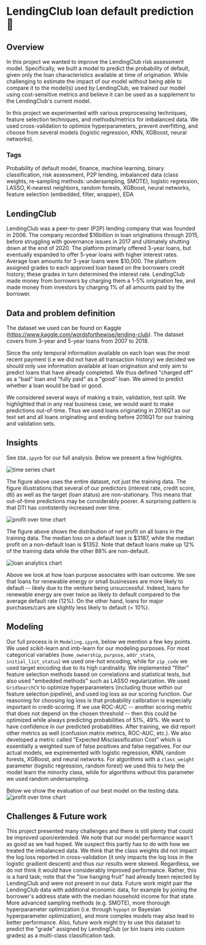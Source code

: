 # LendingClub loan default prediction 🏦

## Overview
In this project we wanted to improve the LendingClub risk assessment model. Specifically, we built a model to predict the probability of default, given only the loan characteristics available at time of origination. While challenging to estimate the impact of our model without being able to compare it to the model(s) used by LendingClub, we trained our model using cost-sensitive metrics and believe it can be used as a supplement to the LendingClub's current model. 

In this project we experimented with various preprocessing techniques, feature selection techniques, and methods/metrics for imbalanced data. We used cross-validation to optimize hyperparameters, prevent overfitting, and choose from several models (logistic regression, KNN, XGBoost, neural networks).

### Tags
Probability of default model, finance, machine learning, binary classification, risk assessment, P2P lending, imbalanced data (class weights, re-sampling methods: undersampling, SMOTE), logistic regression, LASSO, K-nearest neighbors, random forests, XGBoost, neural networks, feature selection (embedded, filter, wrapper), EDA

## LendingClub
LendingClub was a peer-to-peer (P2P) lending company that was founded in 2006. The company recorded $16billion in loan originations through 2015, before struggling with governance issues in 2017 and ultimately shutting down at the end of 2020. The platform primarly offered 3-year loans, but eventually expanded to offer 5-year loans with higher interest rates. Average loan amounts for 3-year loans were $10,000. The platform assigned grades to each approved loan based on the borrowers credit history; these grades in turn determined the interest rate. LendingClub made money from borrowers by charging them a 1-5% origination fee, and made money from investors by charging 1% of all amounts paid by the borrower.

## Data and problem definition
The dataset we used can be found on Kaggle (https://www.kaggle.com/wordsforthewise/lending-club). The dataset covers from 3-year and 5-year loans from 2007 to 2018.

Since the only temporal information available on each loan was the most recent payment (i.e we did not have all transaction history) we decided we should only use information available at loan origination and only aim to predict loans that have already completed. 
We thus defined "charged off" as a "bad" loan and "fully paid" as a "good" loan. We aimed to predict whether a loan would be bad or good.

We considered several ways of making a train, validation, test split. We highlighted that in any real business case, we would want to make predictions out-of-time. Thus we used loans originating in 2016Q1 as our test set and all loans originating and ending before 2016Q1 for our training and validation sets.

## Insights
See `EDA.ipynb` for our full analysis. Below we present a few highlights.

![time series chart]("images/time_series.png")

The figure above uses the entire dataset, not just the training data. The figure illustrations that several of our predictors (interest rate, credit score, dti) as well as the target (loan status) are non-stationary. This means that out-of-time predictions may be considerably poorer. A surprising pattern is that DTI has contistently increased over time.

![profit over time chart]("images/profit.png")

The figure above shows the distribution of net profit on all loans in the training data. The median loss on a default loan is $3187, while the median profit on a non-default loan is $1352. Note that default loans make up 12% of the training data while the other 88% are non-default.

![loan analytics chart]("images/loan_purpose.png")

Above we look at how loan purpose associates with loan outcome. We see that loans for renewable energy or small businesses are more likely to default -- likely due to the venture being unsuccessful. Indeed, loans for renewable energy are over twice as likely to default compared to the average default rate (12%). On the other hand, loans for major purchases/cars are slightly less likely to default (< 10%).

## Modeling
Our full process is in `Modeling.ipynb`, below we mention a few key points.
We used scikit-learn and imb-learn for our modeling purposes. For most categorical variables (`home_ownership`, `purpose`, `addr_state`, `initial_list_status`) we used one-hot encoding, while for `zip_code` we used target encoding due to its high cardinality. We implemented "filter" feature selection methods based on correlations and statistical tests, but also used "embedded methods" such as LASSO regularization. We used `GridSearchCV` to optimize hyperparameters (including those within our feature selection pipeline), and used log loss as our scoring function. Our reasoning for choosing log loss is that probability calibration is especially important in credit-scoring. If we use ROC-AUC -- another scoring metric that does not depend on the chosen threshold -- then this could be optimized while always predicting probabilities of 51%, 49%. We want to have confidence in our predicted probabilities. After training, we did report other metrics as well (confusion matrix metrics, ROC-AUC, etc.). We also developed a metric called "Expected Misclassification Cost" which is essentially a weighted sum of false positives and false negatives. For our actual models, we expiremented with logistic regression, KNN, random forests, XGBoost, and neural networks. For algorithms with a `class_weight` parameter (logistic regression, random forest) we used this to help the model learn the minority class, while for algorithms without this parameter we used random undersampling.

Below we show the evaluation of our best model on the testing data.
![profit over time chart]("images/testing_eval.png")

## Challenges & Future work
This project presented many challenges and there is still plenty that could be improved upon/extended. We note that our model performance wasn't as good as we had hoped. We suspect this partly has to do with how we treated the imbalanced data. We think that the class weights did not impact the log loss reported in cross-validation (it only impacts the log loss in the logistic gradient descent) and thus our results were skewed. Regardless, we do not think it would have considerably improved performance. Rather, this is a hard task; note that the "low hanging fruit" had already been rejected by LendingClub and were not present in our data. Future work might pair the LendingClub data with additional economic data, for example by joining the borrower's address state with the median household income for that state. More advanced sampling methods (e.g. SMOTE), more thorough hyperparameter optimization (i.e. through `hypopt` or Bayesian hyperparameter optimization), and more complex models may also lead to better performance. Also, future work might try to use this dataset to predict the "grade" assigned by LendingClub (or bin loans into custom grades) as a multi-class classification task.  